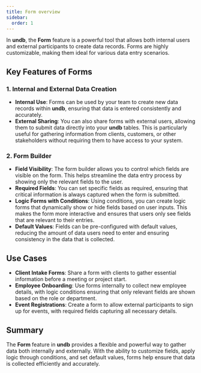 ```yaml
---
title: Form overview
sidebar:
  order: 1
---
```


In **undb**, the **Form** feature is a powerful tool that allows both internal users and external participants to create data records. Forms are highly customizable, making them ideal for various data entry scenarios.

## Key Features of Forms

### 1. Internal and External Data Creation

- **Internal Use**: Forms can be used by your team to create new data records within **undb**, ensuring that data is entered consistently and accurately.
- **External Sharing**: You can also share forms with external users, allowing them to submit data directly into your **undb** tables. This is particularly useful for gathering information from clients, customers, or other stakeholders without requiring them to have access to your system.

### 2. Form Builder

- **Field Visibility**: The form builder allows you to control which fields are visible on the form. This helps streamline the data entry process by showing only the relevant fields to the user.
- **Required Fields**: You can set specific fields as required, ensuring that critical information is always captured when the form is submitted.
- **Logic Forms with Conditions**: Using conditions, you can create logic forms that dynamically show or hide fields based on user inputs. This makes the form more interactive and ensures that users only see fields that are relevant to their entries.
- **Default Values**: Fields can be pre-configured with default values, reducing the amount of data users need to enter and ensuring consistency in the data that is collected.

## Use Cases

- **Client Intake Forms**: Share a form with clients to gather essential information before a meeting or project start.
- **Employee Onboarding**: Use forms internally to collect new employee details, with logic conditions ensuring that only relevant fields are shown based on the role or department.
- **Event Registrations**: Create a form to allow external participants to sign up for events, with required fields capturing all necessary details.

## Summary

The **Form** feature in **undb** provides a flexible and powerful way to gather data both internally and externally. With the ability to customize fields, apply logic through conditions, and set default values, forms help ensure that data is collected efficiently and accurately.
